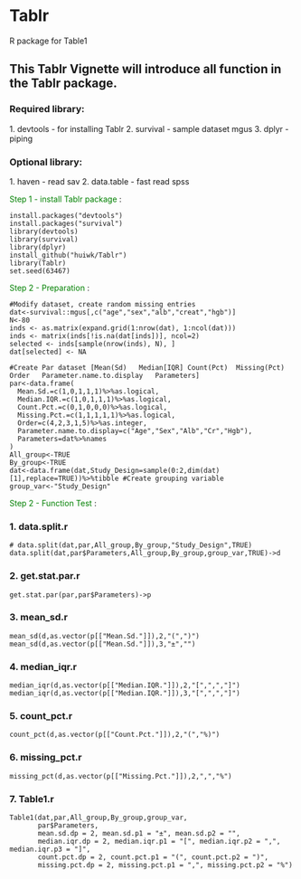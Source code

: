 # Tablr
R package for Table1 

<h2>This Tablr Vignette will introduce all function in the Tablr package.</h2> 

<h3><b>Required library:</b></h3>
1. devtools - for installing Tablr
2. survival - sample dataset mgus
3. dplyr - piping

<h3><b>Optional library:</b></h3>
1. haven - read sav
2. data.table - fast read spss

<span style="color:green">Step 1 - install Tablr package </span>:


```{r eval=FALSE}
install.packages("devtools")
install.packages("survival")
library(devtools)
library(survival)
library(dplyr)
install_github("huiwk/Tablr")
library(Tablr)
set.seed(63467)
```

<span style="color:green">Step 2 - Preparation </span>:



```{r eval=FALSE}
#Modify dataset, create random missing entries
dat<-survival::mgus[,c("age","sex","alb","creat","hgb")]
N<-80
inds <- as.matrix(expand.grid(1:nrow(dat), 1:ncol(dat)))
inds <- matrix(inds[!is.na(dat[inds])], ncol=2)
selected <- inds[sample(nrow(inds), N), ]
dat[selected] <- NA

#Create Par dataset [Mean(Sd)	Median[IQR]	Count(Pct)	Missing(Pct)	Order	Parameter.name.to.display	Parameters]
par<-data.frame(
  Mean.Sd.=c(1,0,1,1,1)%>%as.logical,
  Median.IQR.=c(1,0,1,1,1)%>%as.logical,
  Count.Pct.=c(0,1,0,0,0)%>%as.logical,
  Missing.Pct.=c(1,1,1,1,1)%>%as.logical,
  Order=c(4,2,3,1,5)%>%as.integer,
  Parameter.name.to.display=c("Age","Sex","Alb","Cr","Hgb"),
  Parameters=dat%>%names
)
All_group<-TRUE
By_group<-TRUE
dat<-data.frame(dat,Study_Design=sample(0:2,dim(dat)[1],replace=TRUE))%>%tibble #Create grouping variable
group_var<-"Study_Design"
```

<span style="color:green">Step 2 - Function Test </span>:

<h3>1. data.split.r </h3>

```{r eval=FALSE}
# data.split(dat,par,All_group,By_group,"Study_Design",TRUE)
data.split(dat,par$Parameters,All_group,By_group,group_var,TRUE)->d
```


<h3>2. get.stat.par.r </h3>

```{r eval=FALSE}
get.stat.par(par,par$Parameters)->p
```


<h3>3. mean_sd.r </h3>

```{r eval=FALSE}
mean_sd(d,as.vector(p[["Mean.Sd."]]),2,"(",")")
mean_sd(d,as.vector(p[["Mean.Sd."]]),3,"±","")
```


<h3>4. median_iqr.r </h3>

```{r eval=FALSE}
median_iqr(d,as.vector(p[["Median.IQR."]]),2,"[",",","]")
median_iqr(d,as.vector(p[["Median.IQR."]]),3,"[",",","]")
```



<h3>5. count_pct.r </h3>

```{r eval=FALSE}
count_pct(d,as.vector(p[["Count.Pct."]]),2,"(","%)")
```



<h3>6. missing_pct.r </h3>

```{r eval=FALSE}
missing_pct(d,as.vector(p[["Missing.Pct."]]),2,",","%")
```


<h3>7. Table1.r </h3>

```{r eval=FALSE}
Table1(dat,par,All_group,By_group,group_var,
       par$Parameters,
       mean.sd.dp = 2, mean.sd.p1 = "±", mean.sd.p2 = "",
       median.iqr.dp = 2, median.iqr.p1 = "[", median.iqr.p2 = ",", median.iqr.p3 = "]",
       count.pct.dp = 2, count.pct.p1 = "(", count.pct.p2 = ")",
       missing.pct.dp = 2, missing.pct.p1 = ",", missing.pct.p2 = "%")
```
























